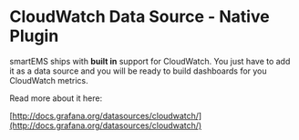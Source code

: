 # CloudWatch Data Source -  Native Plugin

smartEMS ships with **built in** support for CloudWatch. You just have to add it as a data source and you will be ready to build dashboards for you CloudWatch metrics.

Read more about it here:

[http://docs.grafana.org/datasources/cloudwatch/](http://docs.grafana.org/datasources/cloudwatch/)
